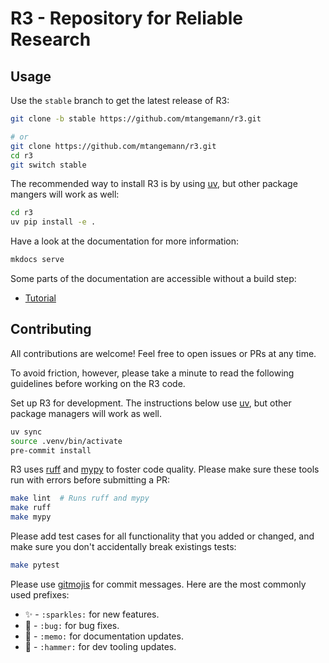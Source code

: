 # R3 - **R**epository for **R**eliable **R**esearch

## Usage
Use the `stable` branch to get the latest release of R3:

```bash
git clone -b stable https://github.com/mtangemann/r3.git

# or
git clone https://github.com/mtangemann/r3.git
cd r3
git switch stable
```

The recommended way to install R3 is by using [uv](), but other package mangers will
work as well:

```bash
cd r3
uv pip install -e .
```

Have a look at the documentation for more information:
```bash
mkdocs serve
```

Some parts of the documentation are accessible without a build step:
- [Tutorial](docs/tutorial.md)


## Contributing
All contributions are welcome! Feel free to open issues or PRs at any time.

To avoid friction, however, please take a minute to read the following guidelines
before working on the R3 code.

Set up R3 for development. The instructions below use
[uv](https://docs.astral.sh/uv/), but other package managers will work as well.

```bash
uv sync
source .venv/bin/activate
pre-commit install
```

R3 uses [ruff](https://docs.astral.sh/ruff/) and
[mypy](https://mypy.readthedocs.io/en/latest/) to foster code quality. Please make sure
these tools run with errors before submitting a PR:

```bash
make lint  # Runs ruff and mypy
make ruff
make mypy
```

Please add test cases for all functionality that you added or changed, and make sure you
don't accidentally break existings tests:

```bash
make pytest
```

Please use [gitmojis](https://gitmoji.dev/) for commit messages. Here are the most
commonly used prefixes:

- ✨ - `:sparkles:` for new features.
- 🐛 - `:bug:` for bug fixes.
- 📝 - `:memo:` for documentation updates.
- 🔨 - `:hammer:` for dev tooling updates.
